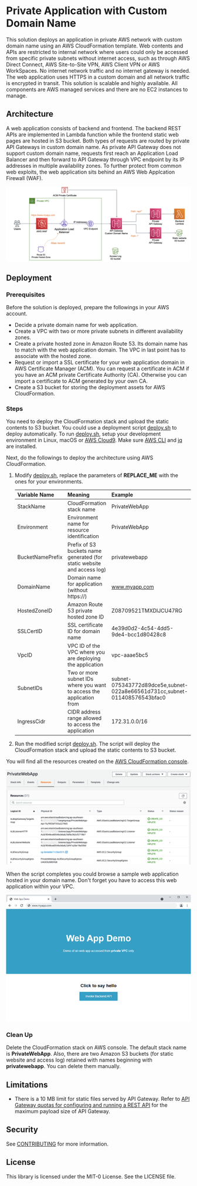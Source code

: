 # Private Application with Custom Domain Name

This solution deploys an application in private AWS network with custom domain name using an AWS CloudFormation template. Web contents and APIs are restricted to internal network where users could only be accessed from specific private subnets without internet access, such as through AWS Direct Connect, AWS Site-to-Site VPN, AWS Client VPN or AWS WorkSpaces. No internet network traffic and no internet gateway is needed. The web application uses HTTPS in a custom domain and all network traffic is encrypted in transit. This solution is scalable and highly available. All components are AWS managed services and there are no EC2 instances to manage.

## Architecture

A web application consists of backend and frontend. The backend REST APIs are implemented in Lambda function while the frontend static web pages are hosted in S3 bucket. Both types of requests are routed by private API Gateways in custom domain name. As private API Gateway does not support custom domain name, requests first reach an Application Load Balancer and then forward to API Gateway through VPC endpoint by its IP addresses in multiple availability zones. To further protect from common web exploits, the web application sits behind an AWS Web Applcation Firewall (WAF).



![image-application-architecture](image-application-architecture.png)

## Deployment

### Prerequisites

Before the solution is deployed, prepare the followings in your AWS account.

- Decide a private domain name for web application.
- Create a VPC with two or more private subnets in different availability zones.
- Create a private hosted zone in Amazon Route 53. Its domain name has to match with the web application domain. The VPC in last point has to associate with the hosted zone.
- Request or import a SSL certificate for your web application domain in AWS Certificate Manager (ACM). You can request a certificate in ACM if you have an ACM private Certificate Authority (CA). Otherwise you can import a certificate to ACM generated by your own CA.
- Create a S3 bucket for storing the deployment assets for AWS CloudFormation.

### Steps

You need to deploy the CloudFormation stack and upload the static contents to S3 bucket. You could use a deployment script [deploy.sh](deploy.sh) to deploy automatically. To run [deploy.sh](deploy.sh), setup your development environment in Linux, macOS or [AWS Cloud9](https://docs.aws.amazon.com/cloud9/latest/user-guide/create-environment.html). Make sure [AWS CLI](https://docs.aws.amazon.com/cli/latest/userguide/install-cliv2.html) and [jq](https://stedolan.github.io/jq/download/) are installed.

Next, do the followings to deploy the architecture using AWS CloudFormation.

1. Modify [deploy.sh](deploy.sh), replace the parameters of **REPLACE_ME** with the ones for your environments.

   | Variable Name    | Meaning                                                      | Example                                                      |
   | ---------------- | ------------------------------------------------------------ | ------------------------------------------------------------ |
   | StackName        | CloudFormation stack name                                    | PrivateWebApp                                                |
   | Environment      | Environment name for resource identification                 | PrivateWebApp                                                |
   | BucketNamePrefix | Prefix of S3 buckets name generated (for static website and access log) | privatewebapp                                                |
   | DomainName       | Domain name for application (without https://)               | www.myapp.com                                                |
   | HostedZoneID     | Amazon Route 53 private hosted zone ID                       | Z08709521TMXDIJCU47RG                                        |
   | SSLCertID        | SSL certificate ID for domain name                           | 4e39d0d2-4c54-4dd5-9de4-bcc1d80428c8                         |
   | VpcID            | VPC ID of the VPC where you are deploying the application    | vpc-aaae5bc5                                                 |
   | SubnetIDs        | Two or more subnet IDs where you want to access the application from | subnet-075343772d89dce5e,subnet-022a8e66561d731cc,subnet-011408576543bfac0 |
   | IngressCidr      | CIDR address range allowed to access the application         | 172.31.0.0/16                                                |

2. Run the modified script  [deploy.sh](deploy.sh).  The script will deploy the CloudFormation stack and upload the static contents to S3 bucket.

You will find all the resources created on the [AWS CloudFormation console](https://console.aws.amazon.com/cloudformation/home?#/stacks/).

![image-cloudformation](image-cloudformation.png)

When the script completes you could browse a sample web application hosted in your domain name. Don't forget you have to access this web application within your VPC.

![image-screenshot](image-screenshot.png)

### Clean Up

Delete the CloudFormation stack on AWS console. The default stack name is **PrivateWebApp**. Also, there are two Amazon S3 buckets (for static website and access log) retained with names beginning with **privatewebapp**. You can delete them manually.

## Limitations

- There is a 10 MB limit for static files served by API Gateway. Refer to [API Gateway quotas for configuring and running a REST API](https://docs.aws.amazon.com/apigateway/latest/developerguide/limits.html#api-gateway-execution-service-limits-table) for the maximum payload size of API Gateway.

## Security

See [CONTRIBUTING](CONTRIBUTING.md#security-issue-notifications) for more information.

## License

This library is licensed under the MIT-0 License. See the LICENSE file.
